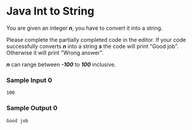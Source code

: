 # Java Int to String

You are given an integer ***n***, you have to convert it into a string.

Please complete the partially completed code in the editor. If your code successfully converts ***n*** into a string ***s*** the code will print "Good job". Otherwise it will print "Wrong answer".

 ***n*** can range between ***-100*** to ***100*** inclusive.

### Sample Input 0
```
100
```
### Sample Output 0
```
Good job
```